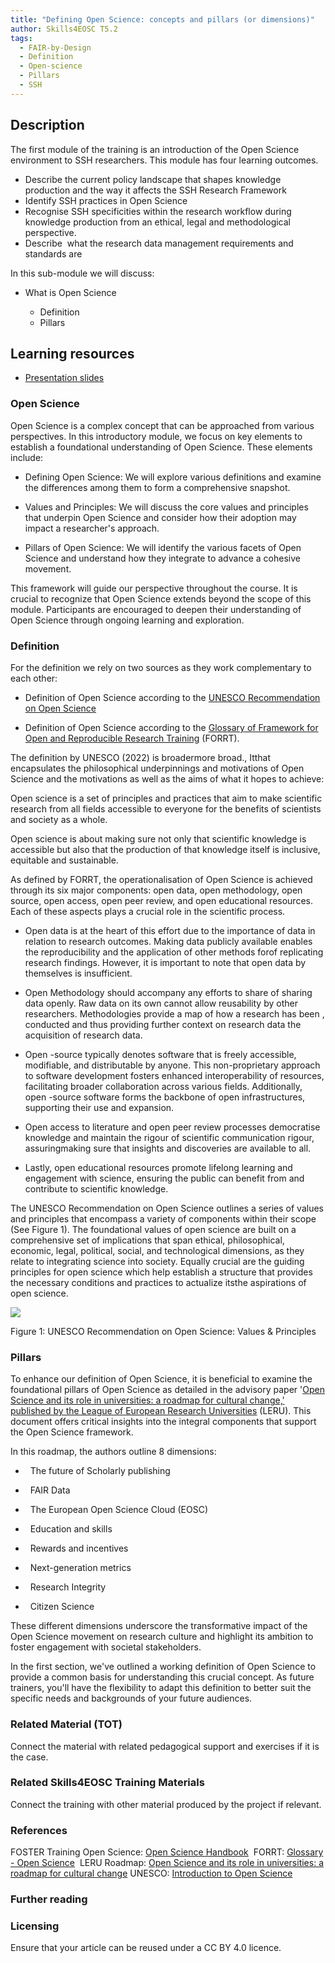 ```yaml
---
title: "Defining Open Science: concepts and pillars (or dimensions)"
author: Skills4EOSC T5.2
tags:
  - FAIR-by-Design
  - Definition
  - Open-science
  - Pillars
  - SSH
---
```

## Description

The first module of the training is an introduction of the Open Science environment to SSH researchers. This module has four learning outcomes.

- Describe the current policy landscape that shapes knowledge production and the way it affects the SSH Research Framework
- Identify SSH practices in Open Science
- Recognise SSH specificities within the research workflow during knowledge production from an ethical, legal and methodological perspective.
- Describe  what the research data management requirements and standards are

In this sub-module we will discuss:

- What is Open Science

	- Definition
	- Pillars   

## Learning resources

- [Presentation slides](https://docs.google.com/presentation/d/1NcyRkUjVdxTQ9gp0YvvUseGT_fMaOaLB/edit?usp=sharing&ouid=102604071504748959042&rtpof=true&sd=true)

### Open Science

Open Science is a complex concept that can be approached from various perspectives. In this introductory module, we focus on key elements to establish a foundational understanding of Open Science. These elements include:

- Defining Open Science: We will explore various definitions and examine the differences among them to form a comprehensive snapshot.
    
- Values and Principles: We will discuss the core values and principles that underpin Open Science and consider how their adoption may impact a researcher's approach.
    
- Pillars of Open Science: We will identify the various facets of Open Science and understand how they integrate to advance a cohesive movement.
    

This framework will guide our perspective throughout the course. It is crucial to recognize that Open Science extends beyond the scope of this module. Participants are encouraged to deepen their understanding of Open Science through ongoing learning and exploration.

### Definition

For the definition we rely on two sources as they work complementary to each other:

- Definition of Open Science according to the [UNESCO Recommendation on Open Science](https://unesdoc.unesco.org/ark:/48223/pf0000383771)
    
- Definition of Open Science according to the [Glossary of Framework for Open and Reproducible Research Training](https://forrt.org/glossary/open-science/) (FORRT).
    

The definition by UNESCO (2022) is broadermore broad., Itthat encapsulates the philosophical underpinnings and motivations of Open Science and the motivations as well as the aims of what it hopes to achieve:

Open science is a set of principles and practices that aim to make scientific research from all fields accessible to everyone for the benefits of scientists and society as a whole.

Open science is about making sure not only that scientific knowledge is accessible but also that the production of that knowledge itself is inclusive, equitable and sustainable.

As defined by FORRT, the operationalisation of Open Science is achieved through its six major components: open data, open methodology, open source, open access, open peer review, and open educational resources. Each of these aspects plays a crucial role in the scientific process.

- Open data is at the heart of this effort due to the importance of data in relation to research outcomes. Making data publicly available enables the reproducibility and the application of other methods forof replicating research findings. However, it is important to note that open data by themselves is insufficient.
    
- Open Methodology should accompany any efforts to share of sharing data openly. Raw data on its own cannot allow reusability by other researchers. Methodologies provide a map of how a research has been , conducted and thus providing further context on research data the acquisition of research data.
    
- Open -source typically denotes software that is freely accessible, modifiable, and distributable by anyone. This non-proprietary approach to software development fosters enhanced interoperability of resources, facilitating broader collaboration across various fields. Additionally, open -source software forms the backbone of open infrastructures, supporting their use and expansion.
    
- Open access to literature and open peer review processes democratise knowledge and maintain the rigour of scientific communication rigour, assuringmaking sure that insights and discoveries are available to all.
    
- Lastly, open educational resources promote lifelong learning and engagement with science, ensuring the public can benefit from and contribute to scientific knowledge.
    

The UNESCO Recommendation on Open Science outlines a series of values and principles that encompass a variety of components within their scope (See Figure 1). The foundational values of open science are built on a comprehensive set of implications that span ethical, philosophical, economic, legal, political, social, and technological dimensions, as they relate to integrating science into society. Equally crucial are the guiding principles for open science which help establish a structure that provides the necessary conditions and practices to actualize itsthe aspirations of open science.

  
  
  

![](https://lh7-us.googleusercontent.com/f11Jzf705OfsUj4oyQc08unGIjCR6EQM6QSBqk6IpQCLDH2s5o-y578-XP9Af_wmFSiKPziYwZ6fJT0-Pf6J9Vo26H4v9NGk25DbZMIxdtCjV0spN1NAIFvBi_rng_Z0OZbHp1C7kpN-_9TzMe5eOLk)

Figure 1: UNESCO Recommendation on Open Science: Values & Principles

  
### Pillars  

To enhance our definition of Open Science, it is beneficial to examine the foundational pillars of Open Science as detailed in the advisory paper '[Open Science and its role in universities: a roadmap for cultural change,' published by the League of European Research Universities](https://www.leru.org/publications/open-science-and-its-role-in-universities-a-roadmap-for-cultural-change) (LERU). This document offers critical insights into the integral components that support the Open Science framework.

In this roadmap, the authors outline 8 dimensions:

-   The future of Scholarly publishing

-   FAIR Data

-   The European Open Science Cloud (EOSC)

-   Education and skills

-   Rewards and incentives

-   Next-generation metrics

-   Research Integrity

-   Citizen Science


These different dimensions underscore the transformative impact of the Open Science movement on research culture and highlight its ambition to foster engagement with societal stakeholders.

In the first section, we've outlined a working definition of Open Science to provide a common basis for understanding this crucial concept. As future trainers, you'll have the flexibility to adapt this definition to better suit the specific needs and backgrounds of your future audiences.

### Related Material (TOT)

Connect the material with related pedagogical support and exercises if it is the case.

### Related Skills4EOSC Training Materials

Connect the training with other material produced by the project if relevant.


### References

FOSTER Training Open Science: [Open Science Handbook](https://open-science-training-handbook.github.io/Open-Science-Training-Handbook_EN//01Introduction/) 
FORRT: [Glossary - Open Science](https://forrt.org/glossary/open-science/) 
LERU Roadmap: [Open Science and its role in universities: a roadmap for cultural change](https://www.leru.org/publications/open-science-and-its-role-in-universities-a-roadmap-for-cultural-change)
UNESCO: [Introduction to Open Science](https://unesdoc.unesco.org/ark:/48223/pf0000383771) 

### Further reading

### Licensing

Ensure that your article can be reused under a CC BY 4.0 licence.
